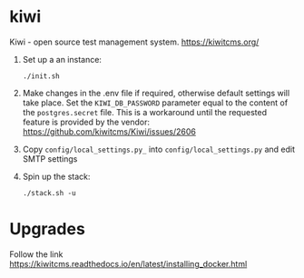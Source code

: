 # kiwi

Kiwi - open source test management system.
https://kiwitcms.org/


1. Set up a an instance:
    ```shell
    ./init.sh
    ```

2. Make changes in the .env file if required, otherwise default settings will take place. Set the `KIWI_DB_PASSWORD` parameter equal to the content of the `postgres.secret` file. This is a workaround until the requested feature is provided by the vendor: https://github.com/kiwitcms/Kiwi/issues/2606

3. Copy `config/local_settings.py_` into `config/local_settings.py` and edit SMTP settings
   
4. Spin up the stack:
   ```shell
   ./stack.sh -u
   ```

# Upgrades
 Follow the link https://kiwitcms.readthedocs.io/en/latest/installing_docker.html
